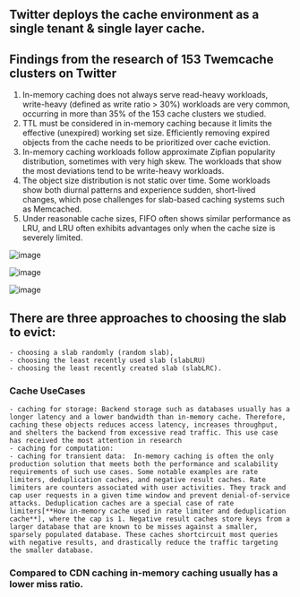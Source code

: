 
## Twitter deploys the cache environment as a single tenant & single layer cache.

## Findings from the research of 153 Twemcache clusters on Twitter

  1. In-memory caching does not always serve read-heavy workloads, write-heavy (defined as write ratio > 30%) workloads are very common, occurring in more than 35% of the 153 cache clusters we studied.
  2. TTL must be considered in in-memory caching because it limits the effective (unexpired) working set size. Efficiently removing expired objects from the cache needs to be prioritized over cache eviction.
  3. In-memory caching workloads follow approximate Zipfian popularity distribution, sometimes with very high skew. The workloads that show the most deviations tend to be write-heavy workloads.
  4. The object size distribution is not static over time. Some workloads show both diurnal patterns and experience sudden, short-lived changes, which pose challenges for slab-based caching systems such as Memcached.
  5. Under reasonable cache sizes, FIFO often shows similar performance as LRU, and LRU often exhibits advantages only when the cache size is severely limited.








![image](https://github.com/user-attachments/assets/0b054b39-4afa-483b-93f2-42a8555eefb8)


![image](https://github.com/user-attachments/assets/aefa95be-95ba-4d75-8513-d86c2d965164)


![image](https://github.com/user-attachments/assets/517cd30f-07c8-44a4-9675-d799c2a7e397)


## There are three approaches to choosing the slab to evict: 
    - choosing a slab randomly (random slab), 
    - choosing the least recently used slab (slabLRU)
    - choosing the least recently created slab (slabLRC). 

### Cache UseCases
    - caching for storage: Backend storage such as databases usually has a longer latency and a lower bandwidth than in-memory cache. Therefore, caching these objects reduces access latency, increases throughput, and shelters the backend from excessive read traffic. This use case has received the most attention in research
    - caching for computation: 
    - caching for transient data:  In-memory caching is often the only production solution that meets both the performance and scalability requirements of such use cases. Some notable examples are rate limiters, deduplication caches, and negative result caches. Rate limiters are counters associated with user activities. They track and cap user requests in a given time window and prevent denial-of-service attacks. Deduplication caches are a special case of rate limiters[**How in-memory cache used in rate limiter and deduplication cache**], where the cap is 1. Negative result caches store keys from a larger database that are known to be misses against a smaller, sparsely populated database. These caches shortcircuit most queries with negative results, and drastically reduce the traffic targeting the smaller database.



### Compared to CDN caching in-memory caching usually has a lower miss ratio.
    
